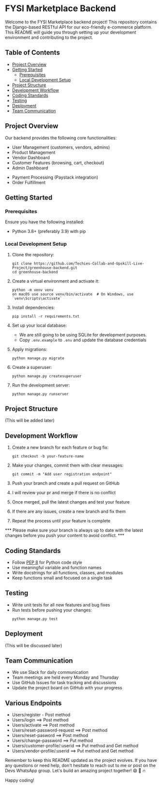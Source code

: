 # FYSI Marketplace Backend

Welcome to the FYSI Marketplace backend project! This repository contains the Django-based RESTful API for our eco-friendly e-commerce platform. This README will guide you through setting up your development environment and contributing to the project.

## Table of Contents

- [Project Overview](#project-overview)
- [Getting Started](#getting-started)
  - [Prerequisites](#prerequisites)
  - [Local Development Setup](#local-development-setup)
- [Project Structure](#project-structure)
- [Development Workflow](#development-workflow)
- [Coding Standards](#coding-standards)
- [Testing](#testing)
- [Deployment](#deployment)
- [Team Communication](#team-communication)

## Project Overview

Our backend provides the following core functionalities:

- User Management (customers, vendors, admins)
- Product Management
- Vendor Dashboard
- Customer Features (browsing, cart, checkout)
- Admin Dashboard
<!-- - Eco-Certification System -->
- Payment Processing (Paystack integration)
- Order Fulfillment

## Getting Started

### Prerequisites

Ensure you have the following installed:

- Python 3.8+ (preferably 3.9) with pip

### Local Development Setup

1. Clone the repository:
   ```
   git clone https://github.com/Techies-Collab-and-Upskill-Live-Project/greenhouse-backend.git
   cd greenhouse-backend
   ```

2. Create a virtual environment and activate it:
   ```
   python -m venv venv
   on macOS use source venv/bin/activate  # On Windows, use `venv\Scripts\activate`
   ```

3. Install dependencies:
   ```
   pip install -r requirements.txt
   ```

4. Set up your local database:
   <!-- - Create a PostgreSQL database for the project -->
   - We are still going to be using SQLite for development purposes.
   - Copy `.env.example` to `.env` and update the database credentials

5. Apply migrations:
   ```
   python manage.py migrate
   ```

6. Create a superuser:
   ```
   python manage.py createsuperuser
   ```

7. Run the development server:
   ```
   python manage.py runserver
   ```

<!-- The API should now be accessible at `http://localhost:8000/api/`. -->

## Project Structure

(This will be added later)

## Development Workflow

1. Create a new branch for each feature or bug fix:
   ```
   git checkout -b your-feature-name
   ```

2. Make your changes, commit them with clear messages:
   ```
   git commit -m "Add user registration endpoint"
   ```

3. Push your branch and create a pull request on GitHub
4. I will review your pr and merge if there is no conflict
5. Once merged, pull the latest changes and test your feature
6. If there are any issues, create a new branch and fix them
7. Repeat the process until your feature is complete

*** Please make sure your branch is always up  to date with the latest changes before you push your content to avoid conflict. ***

## Coding Standards

- Follow [PEP 8](https://www.python.org/dev/peps/pep-0008/) for Python code style
- Use meaningful variable and function names
- Write docstrings for all functions, classes, and modules
- Keep functions small and focused on a single task

## Testing

- Write unit tests for all new features and bug fixes
- Run tests before pushing your changes:
  ```
  python manage.py test
  ```

## Deployment

(This will be discussed later)

## Team Communication

- We use Slack for daily communication
- Team meetings are held every Monday and Thursday
- Use GitHub Issues for task tracking and discussions
- Update the project board on GitHub with your progress

## Various Endpoints
- Users/register - Post method
- Users/login ==> Post method
- Users/activate  ==> Post method
- Users/reset-password-request ==> Post method
- Users/reset-pasword ==> Post method   
- Users/change-password ==> Put method
- Users/customer-profile/:userid ==> Put method and Get method
- Users/vendor-profile/:userid ==> Put method and Get method

Remember to keep this README updated as the project evolves. If you have any questions or need help, don't hesitate to reach out to me or post on the Devs WhatsApp group. Let's build an amazing project together! :smile: :rocket: :fire:

Happy coding!